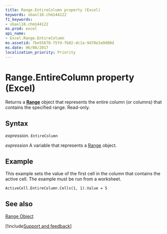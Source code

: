 ```yaml
---
title: Range.EntireColumn property (Excel)
keywords: vbaxl10.chm144122
f1_keywords:
- vbaxl10.chm144122
ms.prod: excel
api_name:
- Excel.Range.EntireColumn
ms.assetid: 7be55670-75fd-fb02-dc1a-9d70e3a9d80d
ms.date: 06/08/2017
localization_priority: Priority
---
```



# Range.EntireColumn property (Excel)

Returns a  **[Range](Excel.Range(object).md)** object that represents the entire column (or columns) that contains the specified range. Read-only.


## Syntax

_expression_. `EntireColumn`

_expression_ A variable that represents a [Range](excel.range-graph-property.md) object.


## Example

This example sets the value of the first cell in the column that contains the active cell. The example must be run from a worksheet.


```vb
ActiveCell.EntireColumn.Cells(1, 1).Value = 5
```


## See also


[Range Object](Excel.Range(object).md)

[!include[Support and feedback](~/includes/feedback-boilerplate.md)]